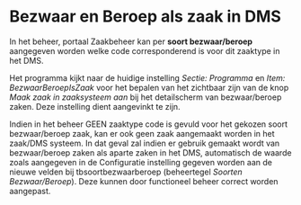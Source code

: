 # Bezwaar en Beroep als zaak in DMS

In het beheer, portaal Zaakbeheer kan per **soort bezwaar/beroep** aangegeven worden welke code corresponderend is voor dit zaaktype in het DMS.

Het programma kijkt naar de huidige instelling _Sectie: Programma_ en _Item: BezwaarBeroepIsZaak_ voor het bepalen van het zichtbaar zijn van de knop
_Maak zaak in zaaksysteem aan_ bij het detailscherm van bezwaar/beroep zaken. Deze instelling dient aangevinkt te zijn.

Indien in het beheer GEEN zaaktype code is gevuld voor het gekozen soort bezwaar/beroep zaak, kan er ook geen zaak aangemaakt worden in het zaak/DMS systeem. In dat geval zal indien er gebruik gemaakt wordt van bezwaar/beroep zaken als aparte zaken in het DMS, automatisch de waarde zoals aangegeven in de Configuratie instelling gegeven worden aan de nieuwe velden bij tbsoortbezwaarberoep (beheertegel _Soorten Bezwaar/Beroep_). Deze kunnen door functioneel beheer correct worden aangepast.
